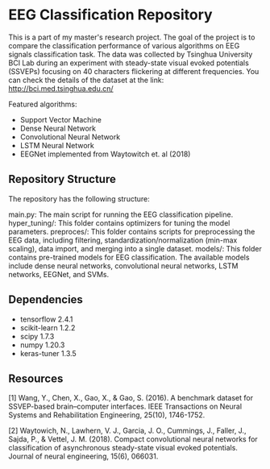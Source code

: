 # EEG Classification Repository
This is a part of my master's research project. The goal of the project is to compare the classification performance of various algorithms on EEG signals classification task. The data was collected by Tsinghua University BCI Lab during an experiment with steady-state visual evoked potentials (SSVEPs) focusing on 40 characters flickering at different frequencies. You can check the details of the dataset at the link: http://bci.med.tsinghua.edu.cn/

Featured algorithms:
- Support Vector Machine
- Dense Neural Network
- Convolutional Neural Network
- LSTM Neural Network
- EEGNet implemented from Waytowitch et. al (2018)

## Repository Structure
The repository has the following structure:

main.py: The main script for running the EEG classification pipeline.
hyper_tuning/: This folder contains optimizers for tuning the model parameters.
preproces/: This folder contains scripts for preprocessing the EEG data, including filtering, standardization/normalization (min-max scaling), data import, and merging into a single dataset.
models/: This folder contains pre-trained models for EEG classification. The available models include dense neural networks, convolutional neural networks, LSTM networks, EEGNet, and SVMs.

## Dependencies
- tensorflow 2.4.1
- scikit-learn 1.2.2
- scipy 1.7.3
- numpy 1.20.3
- keras-tuner 1.3.5



## Resources

[1] Wang, Y., Chen, X., Gao, X., & Gao, S. (2016). A benchmark dataset for SSVEP-based brain–computer interfaces. IEEE Transactions on Neural Systems and Rehabilitation Engineering, 25(10), 1746-1752.

[2] Waytowich, N., Lawhern, V. J., Garcia, J. O., Cummings, J., Faller, J., Sajda, P., & Vettel, J. M. (2018). Compact convolutional neural networks for classification of asynchronous steady-state visual evoked potentials. Journal of neural engineering, 15(6), 066031.



